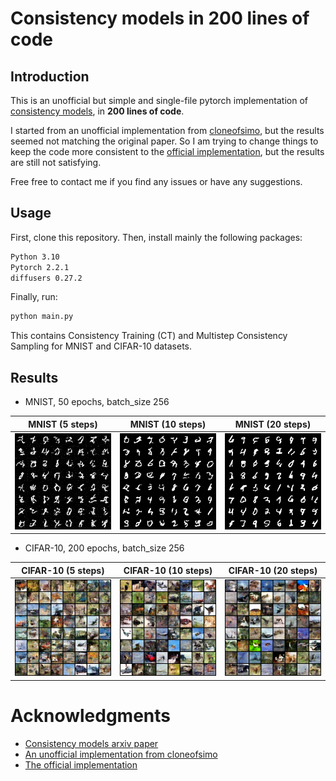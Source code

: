 # Consistency models in 200 lines of code

## Introduction
This is an unofficial but simple and single-file pytorch implementation of [consistency models](https://arxiv.org/abs/2303.01469), in **200 lines of code**.

I started from an unofficial implementation from [cloneofsimo](https://github.com/cloneofsimo/consistency_models), but the results seemed not matching the original paper. So I am trying to change things to keep the code more consistent to the [official implementation](https://github.com/openai/consistency_models), but the results are still not satisfying.

Free free to contact me if you find any issues or have any suggestions.


## Usage

First, clone this repository. Then, install mainly the following packages:
```bash
Python 3.10
Pytorch 2.2.1
diffusers 0.27.2
```

Finally, run:
```bash
python main.py
```
This contains Consistency Training (CT) and Multistep Consistency Sampling for MNIST and CIFAR-10 datasets.


## Results

* MNIST, 50 epochs, batch_size 256

MNIST (5 steps) |  MNIST (10 steps) | MNIST (20 steps)
:-------------------------:|:-------------------------:|:-------------------------:
![](asset/ct_mnist_sample_05step.png)  |  ![](asset/ct_mnist_sample_10step.png) | ![](asset/ct_mnist_sample_20step.png)


* CIFAR-10, 200 epochs, batch_size 256

CIFAR-10 (5 steps) |  CIFAR-10 (10 steps) | CIFAR-10 (20 steps)
:-------------------------:|:-------------------------:|:-------------------------:
![](asset/ct_cifar10_sample_05step.png)  |  ![](asset/ct_cifar10_sample_10step.png) | ![](asset/ct_cifar10_sample_20step.png)


# Acknowledgments
* [Consistency models arxiv paper](https://arxiv.org/abs/2303.01469)
* [An unofficial implementation from cloneofsimo](https://github.com/cloneofsimo/consistency_models)
* [The official implementation](https://github.com/openai/consistency_models)
